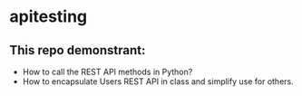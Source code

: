 # apitesting

## This repo demonstrant: 
- How to call the REST API methods in Python? 
- How to encapsulate Users REST API in class and simplify use for others. 
